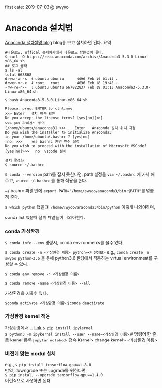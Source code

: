 first date: 2019-07-03
@ swyoo 

# Anaconda 설치법 
[Anaconda 설치설명 blog](http://taewan.kim/tutorial_manual/dl_pytorch/02/install/linux_env/)
blog를 보고 설치하면 된다.
요약 
```shell
#다운로드, offical 홈페이지에서 다운로드 받는것이 좋다.
$ curl -O https://repo.anaconda.com/archive/Anaconda3-5.3.0-Linux-x86_64.sh 
## 로그 생략 
$ ls -al
total 668868
drwxr-xr-x  6 ubuntu ubuntu      4096 Feb 19 01:10 .
drwxr-xr-x  4 root   root        4096 Feb 18 19:48 ..
-rw-rw-r--  1 ubuntu ubuntu 667822837 Feb 19 01:10 Anaconda3-5.3.0-Linux-x86_64.sh

$ bash Anaconda3-5.3.0-Linux-x86_64.sh

Please, press ENTER to ctntinue
>>>	Enter	설치 여부 확인
Do you accept the license terms? [yes|no][no]
>>>	yes	라이센스 동의
[/home/ubuntu/anaconda3] >>>	Enter	Anaconda 설치 위치 지정
Do you wish the installer to initialize Anaconda3
in your /home/ubuntu/.bashrc ? [yes|no]
[no] >>>	yes	bashrc 환변 변수 설정
Do you wish to proceed with the installation of Microsoft VSCode? [yes|no]>>>	no	vscode 설치

설치 활성화 
$ source ~/.bashrc
```



`$ conda --version`
path를 잡지 못한다면, path 설정을 `vim ~/.bashrc` 에 가서 해주고, `source ~/.bashrc` 를 통해 적용을 한다. 

~/.bashrc 파일 안에 `export PATH="/home/swyoo/anaconda3/bin:$PATH"`를 덭붙혀 준다.

`$ which python` 했을떄, 
`/home/swyoo/anaconda3/bin/python` 이렇게 나와야하며, 

conda list  했을때 설치 파일들이 나와야한다. 


### conda 가상환경 
`$ conda info --env` 명령시, conda environments를 몰수 있다. 

`$ conda create -n <가상환경 이름> python=<버전정보>`
e.g., `conda create -n swyoo python=3.6` 을 통해 python3.6 환경에서 작동하는 virtual environment를 구성할 수 있다. 

`$ conda env remove -n <가상환경 이름> `  

`$ conda remove -name <가상환경 이름> --all`

가상환경을 지울수 있다. 

`$conda activate <가상환경 이름>`
`$conda deactivate `

### 가상환경 kernel 적용
가상환경에서 ... [link](https://tech.songyunseop.com/post/2016/09/using-jupyter-inside-virtualenv/)
`$ pip install ipykernel`  
`$ python3 -m ipykernel install --user --name=<가상환경 이름>` # 명령어 한 줄로 kernel 등록
`jupyter notebook` 접속
Kernel> change kernel> <가상환경 이름>

### 버전에 맞는 modul 설치 
e.g., `$ pip install tensorflow-gpu==1.8.0`  
만약, downgrade 또는 upgrade를 원한다면,  
`$ pip install --upgrade tensorflow-gpu==1.4.0`  
이런식으로 사용하면 된다
